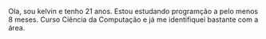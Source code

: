Ola, sou kelvin e tenho 21 anos. Estou estudando programção a pelo menos 8 meses. Curso Ciência da Computação e já me identifiquei bastante com a área.

